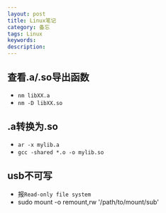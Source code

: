 ```yaml
---
layout: post
title: Linux笔记
category: 备忘
tags: Linux
keywords: 
description: 
---
```


## 查看.a/.so导出函数
* `nm libXX.a`
* `nm -D libXX.so`

## .a转换为.so
* `ar -x mylib.a`
* `gcc -shared *.o -o mylib.so`

## usb不可写
* 报`Read-only file system`
* sudo mount -o remount,rw '/path/to/mount/sub'